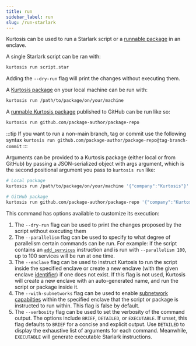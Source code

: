 ```yaml
---
title: run
sidebar_label: run
slug: /run-starlark
---
```


Kurtosis can be used to run a Starlark script or a [runnable package](../concepts-reference/packages.md) in an enclave. 

A single Starlark script can be ran with:

```bash
kurtosis run script.star
```

Adding the `--dry-run` flag will print the changes without executing them. 

A [Kurtosis package](../concepts-reference/packages.md) on your local machine can be run with:

```bash
kurtosis run /path/to/package/on/your/machine
```

A [runnable Kurtosis package](../concepts-reference/packages.md) published to GitHub can be run like so:

```bash
kurtosis run github.com/package-author/package-repo
```

:::tip
If you want to run a non-main branch, tag or commit use the following syntax
`kurtosis run github.com/package-author/package-repo@tag-branch-commit`
:::

Arguments can be provided to a Kurtosis package (either local or from GitHub) by passing a JSON-serialized object with args argument, which is the second positional argument you pass to `kurtosis run` like:

```bash
# Local package
kurtosis run /path/to/package/on/your/machine '{"company":"Kurtosis"}'

# GitHub package
kurtosis run github.com/package-author/package-repo '{"company":"Kurtosis"}'
```

This command has options available to customize its execution:

1. The `--dry-run` flag can be used to print the changes proposed by the script without executing them
1. The `--parallelism` flag can be used to specify to what degree of parallelism certain commands can be run. For example: if the script contains an [`add_services`][add-services-reference] instruction and is run with `--parallelism 100`, up to 100 services will be run at one time.
1. The `--enclave` flag can be used to instruct Kurtosis to run the script inside the specified enclave or create a new enclave (with the given enclave [identifier](../concepts-reference/resource-identifier.md)) if one does not exist. If this flag is not used, Kurtosis will create a new enclave with an auto-generated name, and run the script or package inside it.
1. The `--with-subnetworks` flag can be used to enable [subnetwork capabilties](../concepts-reference/subnetworks.md) within the specified enclave that the script or package is instructed to run within. This flag is false by default.
1. The `--verbosity` flag can be used to set the verbosity of the command output. The options include `BRIEF`, `DETAILED`, or `EXECUTABLE`. If unset, this flag defaults to `BRIEF` for a concise and explicit output. Use `DETAILED` to display the exhaustive list of arguments for each command. Meanwhile, `EXECUTABLE` will generate executable Starlark instructions. 

<!--------------------------------------- ONLY LINKS BELOW HERE -------------------------------->
[add-services-reference]: ../starlark-reference/plan.md#add_services
